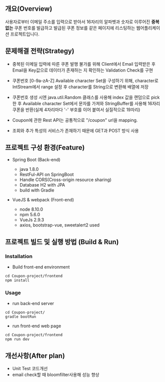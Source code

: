 
## 개요(Overview)
사용자로부터 이메일 주소를 입력으로 받아서 16자리의 알파벳과 숫자로 이루어진 **중복없는** 쿠폰 번호를 발급하고 발급된 쿠폰 정보를 같은 페이지에 리스팅하는 웹어플리케이션 프로젝트입니다.

## 문제해결 전략(Strategy)

- 중복된 이메일 입력에 따른 쿠폰 발행 불가를 위해 Client에서 Email 입력받은 후 Email을 Key값으로 데이터가 존재하는 지 확인하는 Validation Check를 구현
- 쿠폰번호 [0-9a-zA-Z] Available character Set을 구성하기 위해, character로 IntStream에서 range 설정 후 character를 String으로 변환해 배열에 저장
- 쿠폰번호 생성 시엔 java.util.Random 클래스를 사용해 index 값을 랜덤으로 pick한 후 Available character Set에서 문자를 가져와 StringBuffer를 사용해 16자리 쿠폰을 반환(실제 4자리마다 '-' 부호를 이어 붙여서 실질적으로 19자리)

- Coupon에 관한 Rest API는 공통적으로 "/coupon" url을 mapping.
- 조회와 추가 특성의 서비스가 존재하기 때문에 GET과 POST 방식 사용


## 프로젝트 구성 환경(Feature)
* Spring Boot (Back-end)
	- java 1.8.0
  - RestFul-API on SpringBoot
  - Handle CORS(Cross-origin resource sharing)
  - Database H2 with JPA
  - build with Gradle
	
* VueJS & webpack (Front-end)
	- node 8.10.0
	- npm 5.6.0
	- VueJs 2.9.3
	- axios, bootstrap-vue, sweetalert2 used
	
## 프로젝트 빌드 및 실행 방법 (Build & Run)

### Installation
* Build front-end environment

```
cd Coupon-project/frontend
npm install
```


	
### Usage
* run back-end server
```
cd Coupon-project/
gradle bootRun
```


* run front-end web page
```
cd Coupon-project/frontend
npm run dev
```

## 개선사항(After plan)
* Unit Test 코드개선
* email check할 때 bloomfilter사용해 성능 향상
